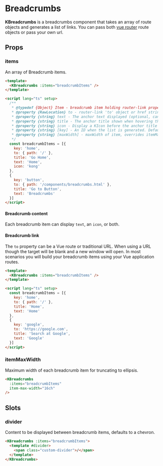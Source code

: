 # Breadcrumbs

**KBreadcrumbs** is a breadcrumbs component that takes an array of route objects and generates a list of links. You can pass both [vue router](https://router.vuejs.org/) route objects or pass your own url.

## Props

### items

An array of Breadcrumb items.

<KCard>
  <template #body>
    <KBreadcrumbs :items="internalBreadcrumbItems" />
  </template>
</KCard>

```html
<template>
  <KBreadcrumbs :items="breadcrumbItems" />
</template>

<script lang="ts" setup>
  /**
   * @typedef {Object} Item - breadcrumb item holding router-link properties
   * @property {RawLocation} to - router-link 'to' object or href string
   * @property {string} text - The anchor text displayed (optional, can be used with or without 'icon')
   * @property {string} title - The anchor title shown when hovering the link
   * @property {string} icon - Display a KIcon before the anchor title (optional, can be used with or without 'text')
   * @property {string} [key] - An ID when the list is generated. Defaults to text if not set.
   * @property {string} [maxWidth] - maxWidth of item, overrides itemMaxWidth
   */
  const breadcrumbItems = [{
    key: 'home',
    to: { path: '/' },
    title: 'Go Home',
    text: 'Home',
    icon: 'kong'
  },
  {
    key: 'button',
    to: { path: '/components/breadcrumbs.html' },
    title: 'Go to Button',
    text: 'Breadcrumbs'
  }]
</script>
```

#### Breadcrumb content

Each breadcrumb item can display `text`, an `icon`, or both.

#### Breadcrumb link

The `to` property can be a Vue route or traditional URL. When using a URL though the target will be blank and a new window will open. In most scenarios you will build your breadcrumb items using your Vue application routes.

<KCard>
  <template #body>
    <KBreadcrumbs :items="externalBreadcrumbItems" />
  </template>
</KCard>

```html
<template>
  <KBreadcrumbs :items="breadcrumbItems" />
</template>

<script lang="ts" setup>
  const breadcrumbItems = [{
    key: 'home',
    to: { path: '/' },
    title: 'Home',
    text: 'Home'
  },
  {
    key: 'google',
    to: 'https://google.com',
    title: 'Search at Google',
    text: 'Google'
  }]
</script>
```

### itemMaxWidth

Maximum width of each breadcrumb item for truncating to ellipsis.

<KCard>
  <template #body>
    <KBreadcrumbs :items="longBreadcrumbs" item-max-width="16ch" />
  </template>
</KCard>

```html
<KBreadcrumbs
  :items="breadcrumbItems"
  item-max-width="16ch"
/>
```

## Slots

### divider

Content to be displayed between breadcrumb items, defaults to a chevron.

<KCard>
  <template #body>
    <KBreadcrumbs :items="internalBreadcrumbItems">
      <template #divider>
        <span class="custom-divider">/</span>
      </template>
    </KBreadcrumbs>
  </template>
</KCard>

```html
<KBreadcrumbs :items="breadcrumbItems">
  <template #divider>
    <span class="custom-divider">/</span>
  </template>
</KBreadcrumbs>
```

<script lang="ts">
import { defineComponent } from 'vue'

export default defineComponent({
  data () {
    return {
      internalBreadcrumbItems: [
        {
          key: 'home',
          to: { path: '/' },
          title: 'Go Home',
          text: 'Home',
          icon: 'kong'
        },
        {
          key: 'button',
          to: { path: '/components/breadcrumbs.html' },
          title: 'Go to Button',
          text: 'Breadcrumbs'
        }
      ],
      externalBreadcrumbItems: [
        {
          key: 'home',
          to: { path: '/' },
          title: 'Go Home',
          text: 'Home'
        },
        {
          key: 'google',
          to: 'https://google.com',
          title: 'Search over at Google',
          text: 'Google'
        }
      ],
      longBreadcrumbs: [
        {
          to: { path: '/' },
          title: 'Overview',
          text: 'Overview'
        },
        {
          to: { path: '/' },
          title: 'Services',
          text: 'Services'
        },
        {
          to: { path: '/' },
          title: 'f67a3ead-dfb9-4ef9-8cda-6646bc4db950',
          text: 'f67a3ead-dfb9-4ef9-8cda-6646bc4db950'
        }
      ]
    }
  }
})
</script>

<style lang="scss">
  .custom-divider {
    font-size: 13px;
    font-weight: 300;
    line-height: 14px;
    color: var(--grey-400);
  }
</style>
